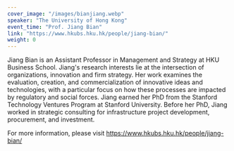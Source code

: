 ```yaml
---
cover_image: "/images/bianjiang.webp"
speaker: "The University of Hong Kong"
event_time: "Prof. Jiang Bian"
link: "https://www.hkubs.hku.hk/people/jiang-bian/"
weight: 0
---
```


Jiang Bian is an Assistant Professor in Management and Strategy at HKU Business School. Jiang's research interests lie at the intersection of organizations, innovation and firm strategy. Her work examines the evaluation, creation, and commercialization of innovative ideas and technologies, with a particular focus on how these processes are impacted by regulatory and social forces. Jiang earned her PhD from the Stanford Technology Ventures Program at Stanford University. Before her PhD, Jiang worked in strategic consulting for infrastructure project development, procurement, and investment.

For more information, please visit https://www.hkubs.hku.hk/people/jiang-bian/
